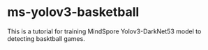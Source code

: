 # ms-yolov3-basketball
This is a tutorial for training MindSpore Yolov3-DarkNet53 model to detecting basktball games.
